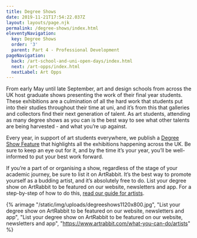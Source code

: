 ```yaml
---
title: Degree Shows
date: 2019-11-21T17:54:22.037Z
layout: layouts/page.njk
permalink: /degree-shows/index.html
eleventyNavigation:
  key: Degree Shows
  order: '3'
  parent: Part 4 - Professional Development
pageNavigation:
  back: /art-school-and-uni-open-days/index.html
  next: /art-opps/index.html
  nextLabel: Art Opps
---
```

From early May until late September, art and design schools from across the UK host graduate shows presenting the work of their final year students. These exhibitions are a culmination of all the hard work that students put into their studies throughout their time at uni, and it’s from this that galleries and collectors find their next generation of talent. As art students, attending as many degree shows as you can is the best way to see what other talents are being harvested - and what you’re up against.

Every year, in support of art students everywhere, we publish a [Degree Show Feature](https://www.artrabbit.com/events/uk-degree-shows-2019) that highlights all the exhibitions happening across the UK. Be sure to keep an eye out for it, and by the time it’s your year, you’ll be well-informed to put your best work forward.

If you’re a part of or organising a show, regardless of the stage of your academic journey, be sure to list it on ArtRabbit. It’s the best way to promote yourself as a budding artist, and it’s absolutely free to do. List your degree show on ArtRabbit to be featured on our website, newsletters and app. For a step-by-step of how to do this, [read our guide for artists](https://www.artrabbit.com/what-you-can-do/artists). 

{% arimage "/static/img/uploads/degreeshows1120x800.jpg", "List your degree show on ArtRabbit to be featured on our website, newsletters and app", "List your degree show on ArtRabbit to be featured on our website, newsletters and app", "https://www.artrabbit.com/what-you-can-do/artists" %}
